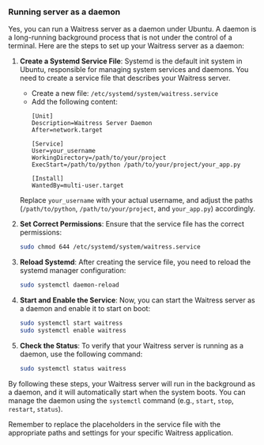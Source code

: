 ### Running server as a daemon

Yes, you can run a Waitress server as a daemon under Ubuntu. A daemon is a long-running background process that is not under the control of a terminal. Here are the steps to set up your Waitress server as a daemon:
1. **Create a Systemd Service File**: Systemd is the default init system in Ubuntu, responsible for managing system services and daemons. You need to create a service file that describes your Waitress server.

   - Create a new file: `/etc/systemd/system/waitress.service`
   - Add the following content:
     ```
     [Unit]
     Description=Waitress Server Daemon
     After=network.target

     [Service]
     User=your_username
     WorkingDirectory=/path/to/your/project
     ExecStart=/path/to/python /path/to/your/project/your_app.py

     [Install]
     WantedBy=multi-user.target
     ```

   Replace `your_username` with your actual username, and adjust the paths (`/path/to/python`, `/path/to/your/project`, and `your_app.py`) accordingly.

2. **Set Correct Permissions**: Ensure that the service file has the correct permissions:
   ```bash
   sudo chmod 644 /etc/systemd/system/waitress.service
   ```

3. **Reload Systemd**: After creating the service file, you need to reload the systemd manager configuration:
   ```bash
   sudo systemctl daemon-reload
   ```

4. **Start and Enable the Service**: Now, you can start the Waitress server as a daemon and enable it to start on boot:
   ```bash
   sudo systemctl start waitress
   sudo systemctl enable waitress
   ```

5. **Check the Status**: To verify that your Waitress server is running as a daemon, use the following command:
   ```bash
   sudo systemctl status waitress
   ```

By following these steps, your Waitress server will run in the background as a daemon, and it will automatically start when the system boots. You can manage the daemon using the `systemctl` command (e.g., `start`, `stop`, `restart`, `status`).

Remember to replace the placeholders in the service file with the appropriate paths and settings for your specific Waitress application.